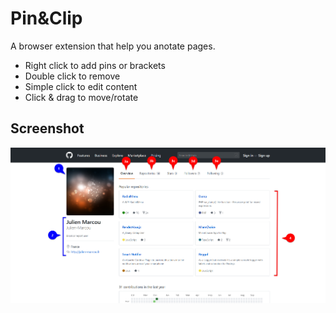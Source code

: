 # Pin&Clip

A browser extension that help you anotate pages.

 * Right click to add pins or brackets
 * Double click to remove
 * Simple click to edit content
 * Click & drag to move/rotate

## Screenshot

![Pin&Clip Example](screenshot.png)
